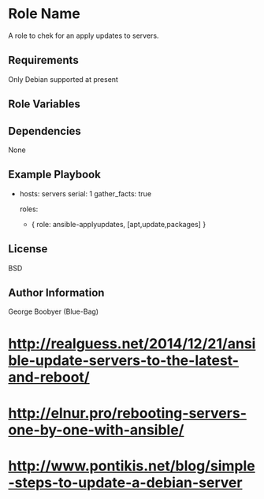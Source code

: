 Role Name
=========

A role to chek for an apply updates to servers.


Requirements
------------

Only Debian supported at present

Role Variables
--------------



Dependencies
------------

None

Example Playbook
----------------


- hosts:  servers
  serial: 1
  gather_facts: true

   roles:
    - { role: ansible-applyupdates, [apt,update,packages] }


License
-------

BSD

Author Information
------------------

George Boobyer (Blue-Bag)

   # http://realguess.net/2014/12/21/ansible-update-servers-to-the-latest-and-reboot/
   # http://elnur.pro/rebooting-servers-one-by-one-with-ansible/
   # http://www.pontikis.net/blog/simple-steps-to-update-a-debian-server
